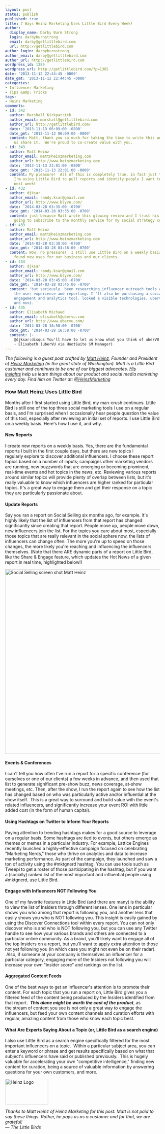 ```yaml
---
layout: post
status: publish
published: true
title: 7 Ways Heinz Marketing Uses Little Bird Every Week!
author:
  display_name: Darby Burn Strong
  login: darbyburnstrong
  email: darby@getlittlebird.com
  url: http://getlittlebird.com
author_login: darbyburnstrong
author_email: darby@getlittlebird.com
author_url: http://getlittlebird.com
wordpress_id: 1385
wordpress_url: http://getlittlebird.com/?p=1385
date: '2013-11-12 22:44:45 -0800'
date_gmt: '2013-11-12 22:44:45 -0800'
categories:
- Influencer Marketing
- Tips &amp; Tricks
tags:
- Heinz Marketing
comments:
- id: 342
  author: Marshall Kirkpatrick
  author_email: marshall@getlittlebird.com
  author_url: http://getlittlebird.com/
  date: '2013-11-13 06:09:00 -0800'
  date_gmt: '2013-11-13 06:09:00 -0800'
  content: Matt, thank you so much for taking the time to write this and for letting
    us share it.  We're proud to co-create value with you.
- id: 343
  author: Matt Heinz
  author_email: matt@heinzmarketing.com
  author_url: http://www.heinzmarketing.com
  date: '2013-11-13 22:01:00 -0800'
  date_gmt: '2013-11-13 22:01:00 -0800'
  content: My pleasure!  All of this is completely true, in fact just this afternoon
    I'm using Little Bird to pull reports and identify people I want to meet at Dreamforce
    next week!
- id: 432
  author: djksar
  author_email: randy.ksar@gmail.com
  author_url: http://www.blyve.com/
  date: '2014-03-28 03:35:00 -0700'
  date_gmt: '2014-03-28 03:35:00 -0700'
  content: just because Matt wrote this glowing review and I trust his opinion, I'm
    going to subscribe to the monthly service for my social strategy consulting biz.
- id: 433
  author: Matt Heinz
  author_email: matt@heinzmarketing.com
  author_url: http://www.heinzmarketing.com
  date: '2014-03-28 03:38:00 -0700'
  date_gmt: '2014-03-28 03:38:00 -0700'
  content: Wow, no pressure!  I still use Little Bird on a weekly basis, and have
    found new uses for our business and our clients.
- id: 434
  author: djksar
  author_email: randy.ksar@gmail.com
  author_url: http://www.blyve.com/
  date: '2014-03-28 03:45:00 -0700'
  date_gmt: '2014-03-28 03:45:00 -0700'
  content: 'but seriously. been researching influencer outreach tools and really enjoying
    the user experience and reporting. I''ll also be purchasing a social listening,
    engagement and analytics tool. looked a visible technologies, ubervu, simplymeasured
    and nuvi. '
- id: 435
  author: Elisabeth Michaud
  author_email: elisabeth@ubervu.com
  author_url: http://www.ubervu.com/
  date: '2014-03-28 16:58:00 -0700'
  date_gmt: '2014-03-28 16:58:00 -0700'
  content: |-
    @djksar:disqus You'll have to let us know what you think of uberVU (I'm our social media marketing &amp; community manager). Thanks for the shout-out, and I look forward to hearing more! :-)
    - Elisabeth (uberVU via HootSuite SM Manager)
---
```

<p><em>The following is a guest post crafted by <a title="find Matt on Twitter" href="http://twitter.com/HeinzMarketing">Matt Heinz</a>, Founder and President of <a title="visit Heinz Marketing online" href="http://www.heinzmarketing.com/">Heinz Marketing</a> (in the great state of Washington). Matt is a Little Bird customer and continues to be one of our biggest advocates. <a title="read Matt's blog" href="http://www.heinzmarketing.com/matt-on-marketing/blog/">His insights</a> help us learn things about our product and social media marketing every day. Find him on Twitter at: <a href="https://twitter.com/HeinzMarketing">@HeinzMarketing</a></em></p>
<h3>How Matt Heinz Uses Little Bird</h3>
<p>Months after I first started using Little Bird, my man-crush continues. Little Bird is still one of the top three social marketing tools I use on a regular basis, and I'm surprised when I occasionally hear people question the value of this tool, especially after reviewing an initial set of reports. I use Little Bird on a weekly basis. Here's how I use it, and why.</p>
<h4>New Reports</h4>
<p>I create new reports on a weekly basis. Yes, there are the fundamental reports I built in the first couple days, but there are new topics I regularly explore to discover additional influencers. I choose these report topics based on a number of inputs; campaigns other marketing vendors are running, new buzzwords that are emerging or becoming prominent, real-time events and hot topics in the news, etc. Reviewing various reports around similar topics will provide plenty of overlap between lists, but it's really valuable to know which influencers are higher ranked for particular topics. It's a great way to engage them and get their response on a topic they are particularly passionate about.</p>
<h4>Update Reports</h4>
<p>Say you ran a report on Social Selling six months ago, for example. It's highly likely that the list of influencers from that report has changed significantly since creating that report. People move up, people move down, new influencers join the list. For the topics you care about most, especially those topics that are really relevant in the social sphere now, the lists of influencers can change often. The more you're up to speed on those changes, the more likely you're reaching and influencing the influencers themselves. (Note that there ARE dynamic parts of a report on Little Bird, like the Share &amp; Engage feature, which updates the Hot News of a given report in real time, highlighted below!)</p>
<p><a href="http://getlittlebird.com/"><img class="alignnone  wp-image-1423" alt="Social Selling screen shot Matt Heinz" src="http://getlittlebird.com/wp-content/uploads/2013/11/Social-Selling-screen-shot-Matt-Heinz.png" width="600" /></a></p>
<h4>Events &amp; Conferences</h4>
<p>I can't tell you how often I've run a report for a specific conference (for ourselves or one of our clients) a few weeks in advance, and then used that list to generate significant pre-show buzz, news coverage, at-show meetings, etc. Then, after the show, I run the report again to see how the list has changed based on who was particularly active and/or influential at the show itself.  This is a great way to surround and build value with the event's related influencers, and significantly increase your event ROI with little added cost (in the form of human capital).</p>
<h4>Using Hashtags on Twitter to Inform Your Reports</h4>
<p>Paying attention to trending hashtags makes for a good source to leverage on a regular basis. Some hashtags are tied to events, but others emerge as themes or memes in a particular industry. For example, Lattice Engines recently launched a highly-effective campaign focused on celebrating "Marketing Nerds," those who thrive on analytics and data to increase marketing performance. As part of the campaign, they launched and saw a ton of activity using the #mktgnerd hashtag. You can use tools such as Tweepi to get a roster of those participating in the hashtag, but if you want a (socially) ranked list of the most important and influential people using #mktgnerd, use Little Bird.</p>
<h4>Engage with Influencers NOT Following You</h4>
<p>One of my favorite features in Little Bird (and there are many) is the ability to view the list of Insiders through different lenses. One lens in particular shows you who among that report is following you, and another lens that easily shows you who is NOT following you. This insight is easily gained by using the Discover Connections tool within every report. You can not only discover who is and who is NOT following you, but you can use any Twitter handle to see how your various brands and others are connected to a particular online community. As a brand, you'll likely want to engage all of the top Insiders on a report, but you'll want to apply extra attention to those not yet following you (in which case you might not even be on their radar).  Also, if someone at your company is themselves an influencer for a particular category, engaging more of the Insiders not following you will increase your own "insider score" and rankings on the list.</p>
<h4>Aggregated Content Feeds</h4>
<p>One of the best ways to get an influencer's attention is to promote their content. For each topic that you run a report on, Little Bird gives you a filtered feed of the content being produced by the Insiders identified from that report.  <strong><em>This alone might be worth the cost of the product</em></strong>, as the stream of content you see is not only a great way to engage the influencers, but feed your own content channels and curation efforts with regular, amazing content from those who know each topic best.</p>
<h4>What Are Experts Saying About a Topic (or, Little Bird as a search engine)</h4>
<p>I also use Little Bird as a search engine specifically filtered for the most important influencers on a topic.  Within a particular subject area, you can enter a keyword or phrase and get results specifically based on what that subject's influencers have said or published previously.  This is hugely valuable for accelerating your own "competitive intelligence," finding new content for curation, being a source of valuable information by answering questions for your own customers, and more.</p>
<p><a title="visit Heinz Marketing online" href="http://www.heinzmarketing.com/"><img class="wp-image-1408 alignleft" alt="Heinz Logo" src="http://getlittlebird.com/wp-content/uploads/2013/11/Heinz-Logo.jpeg" width="140" height="83" /></a></p>
<p><em>Thanks to Matt Heinz of Heinz Marketing for this post. Matt is not paid to say these things. Rather, he pays us as a customer and for that, we are grateful!<br />
— The Little Birds</em></p>
